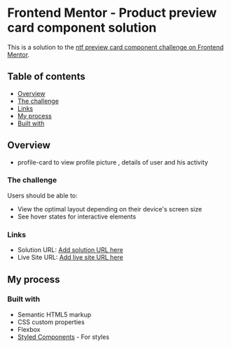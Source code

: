 # Frontend Mentor - Product preview card component solution

This is a solution to the [ntf preview card component challenge on Frontend Mentor](https://www.frontendmentor.io/challenges/profile-card-component-cfArpWshJ).

## Table of contents

  - [Overview](#overview)
  - [The challenge](#the-challenge)
  - [Links](#links)
  - [My process](#my-process)
  - [Built with](#built-with)


## Overview

- profile-card to view profile picture , details of user and his activity  

### The challenge

Users should be able to:

- View the optimal layout depending on their device's screen size
- See hover states for interactive elements


### Links

- Solution URL: [Add solution URL here](https://github.com/mohab121/FrontEnd-mentor-nft-preview-card)
- Live Site URL: [Add live site URL here](https://mohab121.github.io/FrontEnd-mentor-nft-preview-card/)

## My process

### Built with

- Semantic HTML5 markup
- CSS custom properties
- Flexbox
- [Styled Components](https://getbootstrap.com/docs/5.2/getting-started/introduction/) - For styles




